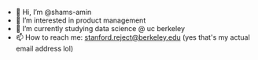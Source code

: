 - 👋 Hi, I’m @shams-amin
- 👀 I’m interested in product management
- 🌱 I’m currently studying data science @ uc berkeley
- 📫 How to reach me: stanford.reject@berkeley.edu (yes that's my actual email address lol)

<!---
shams-amin/shams-amin is a ✨ special ✨ repository because its `README.md` (this file) appears on your GitHub profile.
You can click the Preview link to take a look at your changes.
--->
